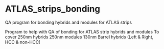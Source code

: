 ATLAS_strips_bonding
====================

QA program for bonding hybrids and modules for ATLAS strips

Program to help with QA of bonding for ATLAS strip hybrids and modules
To cover
250nm hybrids
250nm modules
130nm Barrel hybrids (Left & Right, HCC & non-HCC)
